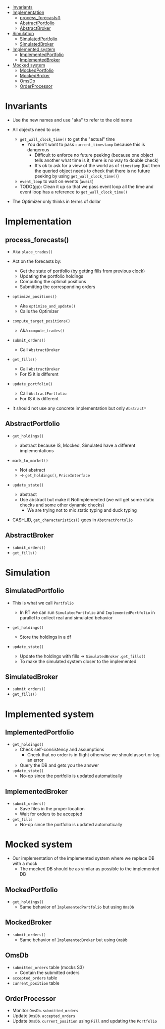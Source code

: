 <!--ts-->
   * [Invariants](#invariants)
   * [Implementation](#implementation)
      * [process_forecasts()](#process_forecasts)
      * [AbstractPortfolio](#abstractportfolio)
      * [AbstractBroker](#abstractbroker)
   * [Simulation](#simulation)
      * [SimulatedPortfolio](#simulatedportfolio)
      * [SimulatedBroker](#simulatedbroker)
   * [Implemented system](#implemented-system)
      * [ImplementedPortfolio](#implementedportfolio)
      * [ImplementedBroker](#implementedbroker)
   * [Mocked system](#mocked-system)
      * [MockedPortfolio](#mockedportfolio)
      * [MockedBroker](#mockedbroker)
      * [OmsDb](#omsdb)
      * [OrderProcessor](#orderprocessor)



<!--te-->

# Invariants

- Use the new names and use "aka" to refer to the old name
- All objects need to use:
  - `get_wall_clock_time()` to get the "actual" time
    - You don't want to pass `current_timestamp` because this is dangerous
      - Difficult to enforce no future peeking (because one object tells another
        what time is it, there is no way to double check)
      - It's ok to ask for a view of the world as of `timestamp` (but then the
        queried object needs to check that there is no future peeking by using
        `get_wall_clock_time()`)
  - `event_loop` to wait on events (`await`)
  - TODO(gp): Clean it up so that we pass event loop all the time and event loop
    has a reference to `get_wall_clock_time()`

- The Optimizer only thinks in terms of dollar

# Implementation

## process_forecasts()
- Aka `place_trades()`
- Act on the forecasts by:
  - Get the state of portfolio (by getting fills from previous clock)
  - Updating the portfolio holdings
  - Computing the optimal positions
  - Submitting the corresponding orders
- `optimize_positions()`
  - Aka `optimize_and_update()`
  - Calls the Optimizer
- `compute_target_positions()`
  - Aka `compute_trades()`
- `submit_orders()`
  - Call `AbstractBroker`
- `get_fills()`
  - Call `AbstractBroker`
  - For IS it is different
- `update_portfolio()`
  - Call `AbstractPortfolio`
  - For IS it is different

- It should not use any concrete implementation but only `Abstract*`

## AbstractPortfolio

- `get_holdings()`
  - abstract because IS, Mocked, Simulated have a different implementations
- `mark_to_market()`
  - Not abstract
  - -> `get_holdings()`, `PriceInterface`
- `update_state()`
  - abstract
  - Use abstract but make it NotImplemented (we will get some static checks and
    some other dynamic checks)
    - We are trying not to mix static typing and duck typing

- CASH_ID, `get_characteristics()` goes in `AbstractPortolio`

## AbstractBroker

- `submit_orders()`
- `get_fills()`

# Simulation

## SimulatedPortfolio

- This is what we call `Portfolio`
  - In RT we can run `SimulatedPortfolio` and `ImplementedPortfolio` in parallel
    to collect real and simulated behavior

- `get_holdings()`
  - Store the holdings in a df
- `update_state()`
  - Update the holdings with fills -> `SimulatedBroker.get_fills()`
  - To make the simulated system closer to the implemented

## SimulatedBroker

- `submit_orders()`
- `get_fills()`

# Implemented system

## ImplementedPortfolio

- `get_holdings()`
  - Check self-consistency and assumptions
    - Check that no order is in flight otherwise we should assert or log an error
  - Query the DB and gets you the answer
- `update_state()`
  - No-op since the portfolio is updated automatically

## ImplementedBroker

- `submit_orders()`
  - Save files in the proper location
  - Wait for orders to be accepted
- `get_fills`
  - No-op since the portfolio is updated automatically

# Mocked system

- Our implementation of the implemented system where we replace DB with a mock
  - The mocked DB should be as similar as possible to the implemented DB

## MockedPortfolio

- `get_holdings()`
  - Same behavior of `ImplementedPortfolio` but using `OmsDb`

## MockedBroker

- `submit_orders()`
  - Same behavior of `ImplementedBroker` but using `OmsDb`

## OmsDb

- `submitted_orders` table (mocks S3)
  - Contain the submitted orders
- `accepted_orders` table
- `current_position` table

## OrderProcessor

- Monitor `OmsDb.submitted_orders`
- Update `OmsDb.accepted_orders`
- Update `OmsDb.current_position` using `Fill` and updating the `Portfolio`
